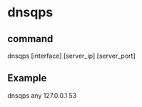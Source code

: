 # dnsqps
## command
dnsqps [interface] [server_ip] [server_port]
## Example
dnsqps any 127.0.0.1 53
